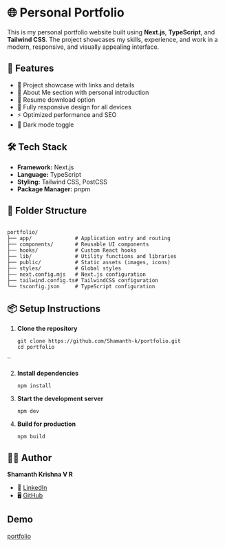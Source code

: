 
# 🌐 Personal Portfolio

This is my personal portfolio website built using **Next.js**, **TypeScript**, and **Tailwind CSS**. The project showcases my skills, experience, and work in a modern, responsive, and visually appealing interface.

## 🚀 Features

- 💼 Project showcase with links and details
- 👋 About Me section with personal introduction
- 📄 Resume download option
- 📱 Fully responsive design for all devices
- ⚡ Optimized performance and SEO
- 🌙 Dark mode toggle

## 🛠️ Tech Stack

- **Framework:** Next.js
- **Language:** TypeScript
- **Styling:** Tailwind CSS, PostCSS
- **Package Manager:** pnpm

## 📁 Folder Structure

```

portfolio/
├── app/              # Application entry and routing
├── components/       # Reusable UI components
├── hooks/            # Custom React hooks
├── lib/              # Utility functions and libraries
├── public/           # Static assets (images, icons)
├── styles/           # Global styles
├── next.config.mjs   # Next.js configuration
├── tailwind.config.ts# TailwindCSS configuration
└── tsconfig.json     # TypeScript configuration

````

## 📦 Setup Instructions

1. **Clone the repository**
   ```
   git clone https://github.com/Shamanth-k/portfolio.git
   cd portfolio
``

2. **Install dependencies**

   ```
   npm install
   ```

3. **Start the development server**

   ```
   npm dev
   ```

4. **Build for production**

   ```
   npm build
   ```

## 🧑‍💻 Author

**Shamanth Krishna V R**

* 💼 [LinkedIn](https://www.linkedin.com/in/shamanth-krishna-vr)
* 🖥️ [GitHub](https://github.com/Shamanth-k)


## Demo
[portfolio](https://shamanth-prfolio.netlify.app/)






